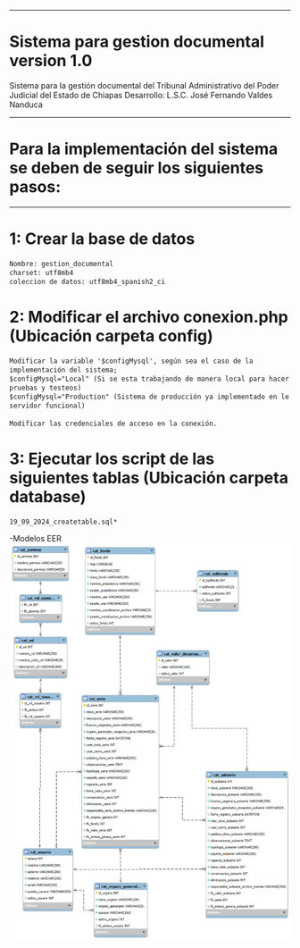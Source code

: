 ------------------------------------------------------------------------------------------------------------------------------------
# Sistema para gestion documental version 1.0
Sistema para la gestión documental del Tribunal Administrativo del Poder Judicial del Estado de Chiapas
Desarrollo: L.S.C. José Fernando Valdes Nanduca

------------------------------------------------------------------------------------------------------------------------------------
# Para la implementación del sistema se deben de seguir los siguientes pasos:
------------------------------------------------------------------------------------------------------------------------------------

# 1: Crear la base de datos
    Nombre: gestion_documental
    charset: utf8mb4
    coleccion de datos: utf8mb4_spanish2_ci

# 2: Modificar el archivo conexion.php (Ubicación carpeta config)
    Modificar la variable '$configMysql', según sea el caso de la implementación del sistema;
    $configMysql="Local" (Si se esta trabajando de manera local para hacer pruebas y testeos)
    $configMysql="Production" (Sistema de producción ya implementado en le servidor funcional)
    
    Modificar las credenciales de acceso en la conexión.

# 3: Ejecutar los script de las siguientes tablas (Ubicación carpeta database)
    19_09_2024_createtable.sql*

-Modelos EER
![alt text](anexosREADME/tablas_cuadro_clasificacion_archivistica.png)



